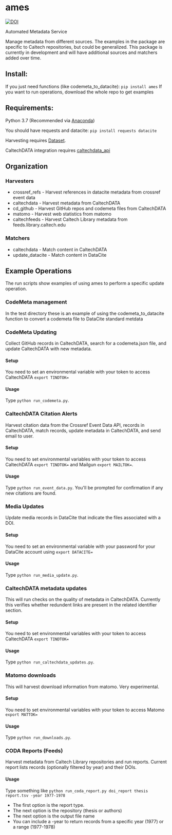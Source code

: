 # ames

[![DOI](https://data.caltech.edu/badge/110025475.svg)](https://data.caltech.edu/badge/latestdoi/110025475)

Automated Metadata Service

Manage metadata from different sources.  The examples in the package are
specific to Caltech repositories, but could be generalized.  This package 
is currently in development and will have additional sources and matchers 
added over time.

## Install:

If you just need functions (like codemeta_to_datacite): `pip install ames`
If you want to run operations, download the whole repo to get examples

## Requirements: 

Python 3.7 (Recommended via [Anaconda](https://www.anaconda.com/download)) 

You should have requests and datacite: `pip install requests datacite`

Harvesting requires [Dataset](https://github.com/caltechlibrary/dataset).

CaltechDATA integration requires [caltechdata_api](https://github.com/caltechlibrary/caltechdata_api)

## Organization

### Harvesters

- crossref_refs - Harvest references in datacite metadata from crossref event data
- caltechdata - Harvest metadata from CaltechDATA
- cd_github - Harvest GitHub repos and codemeta files from CaltechDATA
- matomo - Harvest web statistics from matomo
- caltechfeeds - Harvest Caltech Library metadata from feeds.library.caltech.edu

### Matchers

- caltechdata - Match content in CaltechDATA
- update_datacite - Match content in DataCite

## Example Operations

The run scripts show examples of using ames to perform a specific update
operation.

### CodeMeta management

In the test directory these is an example of using the codemeta_to_datacite
function to convert a codemeta file to DataCite standard metdata

### CodeMeta Updating

Collect GitHub records in CaltechDATA, search for a codemeta.json file, and
update CaltechDATA with new metadata.

#### Setup
You need to set an environmental variable with your token to access
CaltechDATA `export TINDTOK=`

#### Usage
Type `python run_codemeta.py`. 

### CaltechDATA Citation Alerts

Harvest citation data from the Crossref Event Data API, records in
CaltechDATA, match records, update metadata in CaltechDATA, and send email to
user.

#### Setup
You need to set environmental variables with your token to access
CaltechDATA `export TINDTOK=` and Mailgun `export MAILTOK=`.

#### Usage

Type `python run_event_data.py`. You'll be prompted for confirmation if any 
new citations are found.  

### Media Updates

Update media records in DataCite that indicate the files associated with a DOI.

#### Setup
You need to set an environmental variable with your password for your DataCite
account using `export DATACITE=`

#### Usage
Type `python run_media_update.py`.  

### CaltechDATA metadata updates

This will run checks on the quality of metadata in CaltechDATA.  Currently this
verifies whether redundent links are present in the related identifier section.  

#### Setup
You need to set environmental variables with your token to access
CaltechDATA `export TINDTOK=`

#### Usage
Type `python run_caltechdata_updates.py`. 

### Matomo downloads

This will harvest download information from matomo.  Very experimental.  

#### Setup
You need to set environmental variables with your token to access
Matomo `export MATTOK=`

#### Usage
Type `python run_downloads.py`. 

### CODA Reports (Feeds)

Harvest metadata from Caltech Library repositories and run reports.  Current
report lists records (optionally filtered by year) and their DOIs.

#### Usage
Type something like `python run_coda_report.py doi_report thesis report.tsv -year 1977-1978`

- The first option is the report type.
- The next option is the repository (thesis or authors)
- The next option is the output file name
- You can include a -year to return records from a specific year (1977) or a
range (1977-1978)

